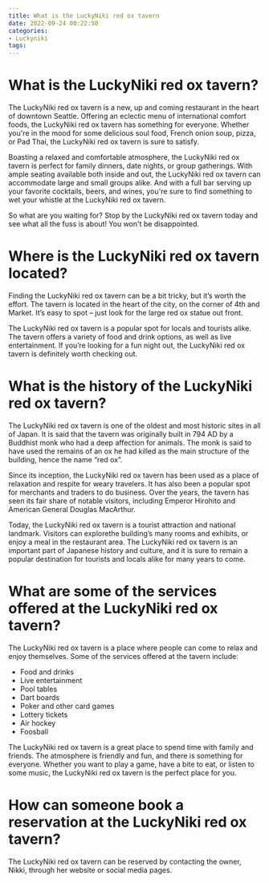 ```yaml
---
title: What is the LuckyNiki red ox tavern
date: 2022-09-24 00:22:50
categories:
- Luckyniki
tags:
---
```



#  What is the LuckyNiki red ox tavern?

The LuckyNiki red ox tavern is a new, up and coming restaurant in the heart of downtown Seattle. Offering an eclectic menu of international comfort foods, the LuckyNiki red ox tavern has something for everyone. Whether you're in the mood for some delicious soul food, French onion soup, pizza, or Pad Thai, the LuckyNiki red ox tavern is sure to satisfy.

Boasting a relaxed and comfortable atmosphere, the LuckyNiki red ox tavern is perfect for family dinners, date nights, or group gatherings. With ample seating available both inside and out, the LuckyNiki red ox tavern can accommodate large and small groups alike. And with a full bar serving up your favorite cocktails, beers, and wines, you're sure to find something to wet your whistle at the LuckyNiki red ox tavern.

So what are you waiting for? Stop by the LuckyNiki red ox tavern today and see what all the fuss is about! You won't be disappointed.

#  Where is the LuckyNiki red ox tavern located?

Finding the LuckyNiki red ox tavern can be a bit tricky, but it’s worth the effort. The tavern is located in the heart of the city, on the corner of 4th and Market. It’s easy to spot – just look for the large red ox statue out front.

The LuckyNiki red ox tavern is a popular spot for locals and tourists alike. The tavern offers a variety of food and drink options, as well as live entertainment. If you’re looking for a fun night out, the LuckyNiki red ox tavern is definitely worth checking out.

#  What is the history of the LuckyNiki red ox tavern?

The LuckyNiki red ox tavern is one of the oldest and most historic sites in all of Japan. It is said that the tavern was originally built in 794 AD by a Buddhist monk who had a deep affection for animals. The monk is said to have used the remains of an ox he had killed as the main structure of the building, hence the name “red ox”.

Since its inception, the LuckyNiki red ox tavern has been used as a place of relaxation and respite for weary travelers. It has also been a popular spot for merchants and traders to do business. Over the years, the tavern has seen its fair share of notable visitors, including Emperor Hirohito and American General Douglas MacArthur.

Today, the LuckyNiki red ox tavern is a tourist attraction and national landmark. Visitors can explorethe building’s many rooms and exhibits, or enjoy a meal in the restaurant area. The LuckyNiki red ox tavern is an important part of Japanese history and culture, and it is sure to remain a popular destination for tourists and locals alike for many years to come.

#  What are some of the services offered at the LuckyNiki red ox tavern?

The LuckyNiki red ox tavern is a place where people can come to relax and enjoy themselves. Some of the services offered at the tavern include:

- Food and drinks
- Live entertainment
- Pool tables
- Dart boards
- Poker and other card games
- Lottery tickets
- Air hockey
- Foosball

The LuckyNiki red ox tavern is a great place to spend time with family and friends. The atmosphere is friendly and fun, and there is something for everyone. Whether you want to play a game, have a bite to eat, or listen to some music, the LuckyNiki red ox tavern is the perfect place for you.

#  How can someone book a reservation at the LuckyNiki red ox tavern?

The LuckyNiki red ox tavern can be reserved by contacting the owner, Nikki, through her website or social media pages.
